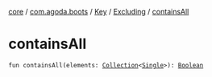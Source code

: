 [core](../../../index.md) / [com.agoda.boots](../../index.md) / [Key](../index.md) / [Excluding](index.md) / [containsAll](./contains-all.md)

# containsAll

`fun containsAll(elements: `[`Collection`](https://kotlinlang.org/api/latest/jvm/stdlib/kotlin.collections/-collection/index.html)`<`[`Single`](../-single/index.md)`>): `[`Boolean`](https://kotlinlang.org/api/latest/jvm/stdlib/kotlin/-boolean/index.html)